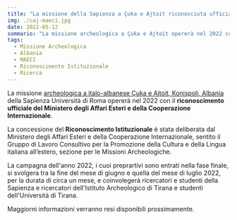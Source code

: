 ```yaml
---
title: "La missione della Sapienza a Çuka e Ajtoit riconosciuta ufficialmente dal MAECI"
img: ./caj-maeci.jpg
date: 2022-05-12
sommario: "La missione archeologica a Çuka e Ajtoit opererà nel 2022 con il riconoscimento ufficiale del Ministero degli Affari Esteri e della Cooperazione Internazionale."
tags:
  - Missione Archeologica
  - Albania
  - MAECI
  - Riconoscimento Istituzionale
  - Ricerca
---
```



La missione [archeologica a italo-albanese Çuka e Ajtoit, Konispoli, Albania](../../ricerca/missione-archeologica-sapienza-a-cuka-e-ajtoit-albania/) della Sapienza Università di Roma opererà nel 2022 con il **riconoscimento ufficiale del Ministero degli Affari Esteri e della Cooperazione Internazionale**.

La concessione del **Riconoscimento Istituzionale** è stata deliberata dal Ministero degli Affari Esteri e della Cooperazione Internazionale, sentito il Gruppo di Lavoro Consultivo per la Promozione della Cultura e della Lingua italiana all’estero, sezione per le Missioni Archeologiche.

La campagna dell'anno 2022, i cuoi preprartivi sono entrati nella fase finale, si svolgera tra la fine del mese di giugno e quella del mese di luglio 2022, per la durata di circa un mese, e coinvolegerà ricercatori e studenti della Sapienza e ricercatori dell'Istituto Archeologico di Tirana e studenti dell'Università di Tirana.

Maggiorni informazioni verranno resi disponibili prossimamente.